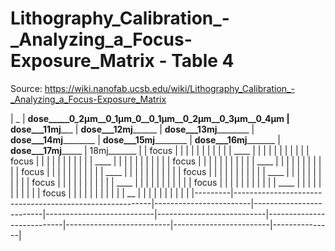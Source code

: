 # Lithography_Calibration_-_Analyzing_a_Focus-Exposure_Matrix - Table 4

Source: https://wiki.nanofab.ucsb.edu/wiki/Lithography_Calibration_-_Analyzing_a_Focus-Exposure_Matrix

| _       | __dose_____0_2µm__0_1µm_0__0_1µm__0_2µm__0_3µm__0_4µm   | __dose___11mj_______   | __dose___12mj________   | __dose___13mj__________   | __dose___14mj__________   | __dose___15mj__________   | __dose___16mj_________   | __dose___17mj_______   | 18mj_______   |
| focus   |                                                         |                        |                         |                           |                           |                           |                          |                        |               |
| ____    |                                                         |                        |                         |                           |                           |                           |                          |                        |               |
| focus   |                                                         |                        |                         |                           |                           |                           |                          |                        |               |
| ____    |                                                         |                        |                         |                           |                           |                           |                          |                        |               |
| focus   |                                                         |                        |                         |                           |                           |                           |                          |                        |               |
| ____    |                                                         |                        |                         |                           |                           |                           |                          |                        |               |
| focus   |                                                         |                        |                         |                           |                           |                           |                          |                        |               |
| ____    |                                                         |                        |                         |                           |                           |                           |                          |                        |               |
| focus   |                                                         |                        |                         |                           |                           |                           |                          |                        |               |
| ____    |                                                         |                        |                         |                           |                           |                           |                          |                        |               |
| focus   |                                                         |                        |                         |                           |                           |                           |                          |                        |               |
| ____    |                                                         |                        |                         |                           |                           |                           |                          |                        |               |
| focus   |                                                         |                        |                         |                           |                           |                           |                          |                        |               |
| ____    |                                                         |                        |                         |                           |                           |                           |                          |                        |               |
| focus   |                                                         |                        |                         |                           |                           |                           |                          |                        |               |
| __      |                                                         |                        |                         |                           |                           |                           |                          |                        |               |
|---------|---------------------------------------------------------|------------------------|-------------------------|---------------------------|---------------------------|---------------------------|--------------------------|------------------------|---------------|